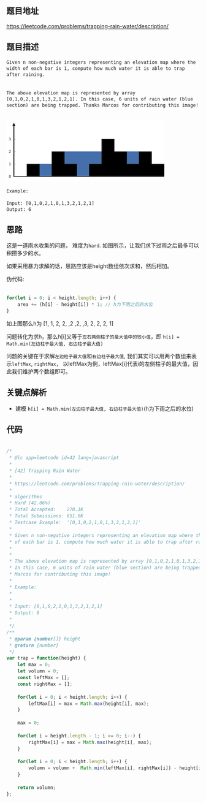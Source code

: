 ## 题目地址
https://leetcode.com/problems/trapping-rain-water/description/

## 题目描述


```
Given n non-negative integers representing an elevation map where the width of each bar is 1, compute how much water it is able to trap after raining.


The above elevation map is represented by array [0,1,0,2,1,0,1,3,2,1,2,1]. In this case, 6 units of rain water (blue section) are being trapped. Thanks Marcos for contributing this image!


```

![42.trapping-rain-water-1](../assets/problems/42.trapping-rain-water-1.png)

```
Example:

Input: [0,1,0,2,1,0,1,3,2,1,2,1]
Output: 6

```

## 思路

这是一道雨水收集的问题， 难度为`hard`. 如图所示，让我们求下过雨之后最多可以积攒多少的水。

如果采用暴力求解的话，思路应该是height数组依次求和，然后相加。

伪代码:

```js

for(let i = 0; i < height.length; i++) {
    area += (h[i] - height[i]) * 1; // h为下雨之后的水位
}

```
如上图那么h为 [1, 1, 2, 2, ,2 ,2, ,3, 2, 2, 2, 1]

问题转化为求h，那么h[i]又等于`左右两侧柱子的最大值中的较小值`，即
`h[i] = Math.min(左边柱子最大值, 右边柱子最大值)`

问题的关键在于求解`左边柱子最大值`和`右边柱子最大值`,
我们其实可以用两个数组来表示`leftMax`, `rightMax`，
以leftMax为例，leftMax[i]代表i的左侧柱子的最大值，因此我们维护两个数组即可。
## 关键点解析

- 建模 `h[i] = Math.min(左边柱子最大值, 右边柱子最大值)`(h为下雨之后的水位)

## 代码

```js

/*
 * @lc app=leetcode id=42 lang=javascript
 *
 * [42] Trapping Rain Water
 *
 * https://leetcode.com/problems/trapping-rain-water/description/
 *
 * algorithms
 * Hard (42.06%)
 * Total Accepted:    278.1K
 * Total Submissions: 651.6K
 * Testcase Example:  '[0,1,0,2,1,0,1,3,2,1,2,1]'
 *
 * Given n non-negative integers representing an elevation map where the width
 * of each bar is 1, compute how much water it is able to trap after raining.
 * 
 * 
 * The above elevation map is represented by array [0,1,0,2,1,0,1,3,2,1,2,1].
 * In this case, 6 units of rain water (blue section) are being trapped. Thanks
 * Marcos for contributing this image!
 * 
 * Example:
 * 
 * 
 * Input: [0,1,0,2,1,0,1,3,2,1,2,1]
 * Output: 6
 * 
 */
/**
 * @param {number[]} height
 * @return {number}
 */
var trap = function(height) {
    let max = 0;
    let volumn = 0;
    const leftMax = [];
    const rightMax = [];

    for(let i = 0; i < height.length; i++) {
        leftMax[i] = max = Math.max(height[i], max);
    }

    max = 0;

    for(let i = height.length - 1; i >= 0; i--) {
        rightMax[i] = max = Math.max(height[i], max);
    }

    for(let i = 0; i < height.length; i++) {
        volumn = volumn +  Math.min(leftMax[i], rightMax[i]) - height[i]
    }

    return volumn;
};

```
